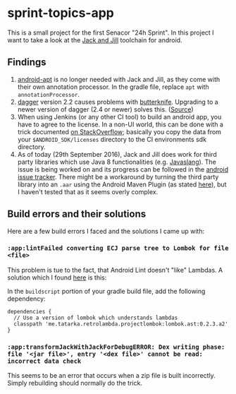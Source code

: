 # sprint-topics-app

This is a small project for the first Senacor "24h Sprint". In this project I want to take a look at the [Jack and Jill](http://tools.android.com/tech-docs/jackandjill) toolchain for android.

## Findings
1. [android-apt](https://bitbucket.org/hvisser/android-apt) is no longer needed with Jack and Jill, as they come with their own annotation processor.
   In the gradle file, replace `apt`  with `annotationProcessor`.
2. [dagger](http://google.github.io/dagger/) version 2.2 causes problems with [butterknife](http://jakewharton.github.io/butterknife/).
   Upgrading to a newer version of dagger (2.4 or newer) solves this.
   ([Source](https://github.com/JakeWharton/butterknife/issues/617))
3. When using Jenkins (or any other CI tool) to build an android app, you have to agree to the license.
   In a non-UI world, this can be done with a trick documented [on StackOverflow](http://stackoverflow.com/questions/38096225/automatically-accept-all-sdk-licences); basically you copy the data from your `$ANDROID_SDK/licenses` directory to the CI environments sdk directory.
4. As of today (29th September 2016), Jack and Jill does work for third party libraries which use Java 8 functionalities (e.g. [Javaslang](http://www.javaslang.io/)).
   The issue is being worked on and its progress can be followed in the [android issue tracker](https://code.google.com/p/android/issues/detail?id=211386).
   There might be a workaround by turning the third party library into an `.aar` using the Android Maven Plugin (as stated [here](https://code.google.com/p/android/issues/detail?id=211386#c30)), but I haven't tested that as it seems overly complex.

## Build errors and their solutions
Here are a few build errors I faced and the solutions I came up with:
### `:app:lintFailed converting ECJ parse tree to Lombok for file <file>`
This problem is tue to the fact, that Android Lint doesn't "like" Lambdas.
A solution which I found [here](https://code.google.com/p/android/issues/detail?id=200887) is this:

In the `buildscript` portion of your gradle build file, add the following dependency:

    dependencies {
      // Use a version of lombok which understands lambdas
      classpath 'me.tatarka.retrolambda.projectlombok:lombok.ast:0.2.3.a2'
    }

### `:app:transformJackWithJackForDebugERROR: Dex writing phase: file '<jar file>', entry '<dex file>' cannot be read: incorrect data check`
This seems to be an error that occurs when a zip file is built incorrectly.
Simply rebuilding should normally do the trick.

